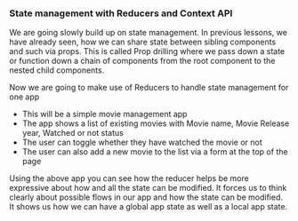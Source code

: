 ### State management with Reducers and Context API

We are going slowly build up on state management. In previous lessons, we have already seen, how we can share state 
between sibling components and such via props. This is called Prop drilling where we pass down a state or function down 
a chain of components from the root component to the nested child components. 

Now we are going to make use of Reducers to handle state management for one app
- This will be a simple movie management app
- The app shows a list of existing movies with Movie name, Movie Release year, Watched or not status
- The user can toggle whether they have watched the movie or not
- The user can also add a new movie to the list via a form at the top of the page

Using the above app you can see how the reducer helps be more expressive about how and all the state can be modified.
It forces us to think clearly about possible flows in our app and how the state can be modified. It shows us how we can have a global 
app state as well as a local app state.
